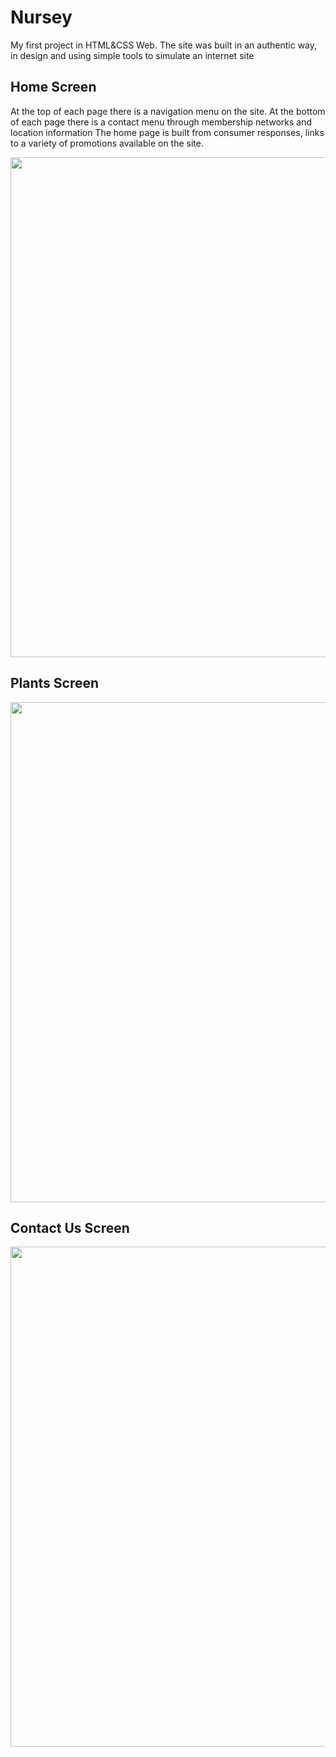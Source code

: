# Nursey

My first project in HTML&CSS Web.
The site was built in an authentic way, in design and using simple tools to simulate an internet site

## Home Screen

At the top of each page there is a navigation menu on the site.
At the bottom of each page there is a contact menu through membership networks and location information
The home page is built from consumer responses, links to a variety of promotions available on the site. 

<img src="https://github.com/user-attachments/assets/3859805d-6d5a-478b-8fcd-30817f6b1eac" width="800" />

## Plants Screen

<img src="https://github.com/user-attachments/assets/364b2c99-c7bc-4dc6-8fb6-ee1b04c3a810" width="800" />


## Contact Us Screen
<img src="https://github.com/user-attachments/assets/54f849b9-2c8d-4d85-9344-17cbc60b4067" width="800" />

